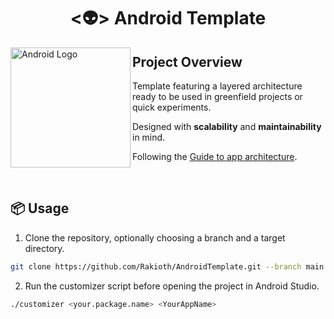 <h1 align="center">
  <👽> Android Template
</h1>

<img src="https://github.com/Rakioth/AndroidTemplate/assets/75569411/f76bf601-d3d6-4737-b3bb-c509a4597df1" alt="Android Logo" align="left" width="192"/>

## Project Overview

Template featuring a layered architecture ready to be used in greenfield projects or quick experiments.

Designed with **scalability** and **maintainability** in mind.

Following the [Guide to app architecture](https://developer.android.com/topic/architecture?hl=en).

<br/>

## 📦 Usage

1. Clone the repository, optionally choosing a branch and a target directory.

```bash
git clone https://github.com/Rakioth/AndroidTemplate.git --branch main targetDirectory
```

2. Run the customizer script before opening the project in Android Studio.

```bash
./customizer <your.package.name> <YourAppName>
```
